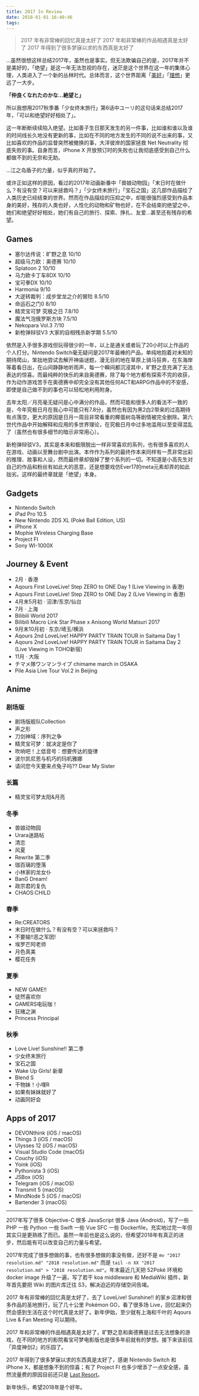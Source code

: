 ```yaml
---
title: 2017 In Review
date: 2018-01-01 16:40:46
tags:
---
```


> 2017 年有非常棒的回忆真是太好了
> 2017 年和非常棒的作品相遇真是太好了
> 2017 年得到了很多梦寐以求的东西真是太好了

…虽然很想这样总结2017年，虽然也是事实。但无法欺骗自己的是，2017年并不是美好的，「绝望」是这一年无法忽视的存在，迷茫是这个世界在这一年的集体心理，人类进入了一个新的丛林时代。总体而言，这个世界距离「[美好](https://52poke.com/post/2534/)」「[理想](https://wiki.52poke.com/wiki/KISEKI)」更远了一大步。

**「仲良くなれたのかな…絶望と」**

所以我想用2017秋季番「少女终末旅行」第6话中ユーリ的这句话来总结2017年，「可以和绝望好好相处了」。

这一年断断续续陷入绝望。比如善子生日那天发生的另一件事，比如谁和谁以及谁的时间线长久地没有更新的事，比如在不同的地方发生的不同的说不出来的事，又比如喜欢的作品的监督突然被撤换的事，大洋彼岸的国家拯救 Net Neutrality 彻底失败的事。自身而言，iPhone X 开放预订时的失败也让我彻底感受到自己什么都做不到的无奈和无助。

…江之岛盾子的力量，似乎真的开始了。

或许正如这样的原因，看过的2017年动画新番中「兽娘动物园」「末日时在做什么？有没有空？可以来拯救吗？」「少女终末旅行」「宝石之国」这几部作品描绘了人类历史已经结束的世界。然而在作品描绘的压抑之中，却能很强烈感受到作品本身的美好，残存的人类也好，人性化的动物和矿物也好，在不会结束的绝望之中，她们和绝望好好相处，她们有自己的旅行、探索、挣扎、友爱…甚至还有残存的希望。

## Games

* 塞尔达传说：旷野之息 10/10
* 超级马力欧：奥德赛 10/10
* Splatoon 2 10/10
* 马力欧卡丁车8DX 10/10
* 宝可拳DX 10/10
* Harmonia 9/10
* 大逆转裁判：成步堂龙之介的冒险 8.5/10
* 命运石之门0 8/10
* 精灵宝可梦 究极之日 7.8/10
* 魔法气泡俄罗斯方块 7.5/10
* Nekopara Vol.3 7/10
* 新枪弹辩驳V3 大家的自相残杀新学期 5.5/10

依然是入手很多游戏但玩得很少的一年，以上是通关或者玩了20小时以上作品的个人打分。Nintendo Switch毫无疑问是2017年最棒的产品，单纯地抱着对未知的期待爬山，笨拙地尝试去解开神庙谜题，漫无目的地在草原上骑马狂奔，在东海岸等着看日出，在山间静静地听雨声，每一个瞬间都沉浸其中，旷野之息充满了无法表达的惊喜。而最纯粹的快乐的来自奥德赛，除了每个地方都有探索不完的收获，作为动作游戏苦手在奥德赛中却完全没有其他任何ACT和ARPG作品中的不安感，即使是自己做不到的事也可以轻松地利用附身。

去年太阳／月亮毫无疑问是心中满分的作品，然而可能和很多人的看法不一致的是，今年究极日月在我心中可能只有7.8分，虽然也有因为黑2白2带来的过高期待有点落空，更大的原因是日月一周目非常看重的椰蛋树岛等剧情被完全删除。第六世代作品中开始解释和应用的多世界理论，在究极日月中过多地滥用以至变得混乱了（虽然也有很多细节的暗示非常用心）。

新枪弹辩驳V3，其实是本来和极限脱出一样非常喜欢的系列，也有很多喜欢的人在游戏、动画以至舞台剧中出演。本作作为系列的最终作本来同样有一贯非常出彩的推理、故事和人设，然而最终章却毁掉了整个系列的一切。不知道是小高先生对自己的作品和粉丝有如此大的恶意，还是想要戏仿Ever17的meta元素却弄的如此拙劣。这样的最终章就是「绝望」本身。

## Gadgets

* Nintendo Switch
* iPad Pro 10.5
* New Nintendo 2DS XL (Poké Ball Edition, US)
* iPhone X
* Mophie Wireless Charging Base
* Project FI
* Sony WI-1000X

## Journey & Event

* 2月 · 香港
* Aqours First LoveLive! Step ZERO to ONE Day 1 (Live Viewing in 香港)
* Aqours First LoveLive! Step ZERO to ONE Day 2 (Live Viewing in 香港)
* 4月末5月初 · 沼津/东京/仙台
* 7月 · 上海
* Bilibili World 2017
* Bilibili Macro Link Star Phase x Anisong World Matsuri 2017
* 9月末10月初 · 东京/埼玉/横浜
* Aqours 2nd LoveLive! HAPPY PARTY TRAIN TOUR in Saitama Day 1
* Aqours 2nd LoveLive! HAPPY PARTY TRAIN TOUR in Saitama Day 2 (Live Viewing in TOHO新宿)
* 11月 · 大阪
* チマメ隊ワンマンライブ chimame march in OSAKA
* Pile Asia Live Tour Vol.2 in Beijing

## Anime

### 剧场版

* 剧场版舰队Collection
* 声之形
* 刀剑神域：序列之争
* 精灵宝可梦：就决定是你了
* 吹响吧！上低音号：想要传达的旋律
* 波尔凯尼恩与机巧的玛机雅娜
* 请问您今天要来点兔子吗?? Dear My Sister

### 长篇

* 精灵宝可梦太阳&月亮

### 冬季

* 兽娘动物园
* Urara迷路帖
* 清恋
* 风夏
* Rewrite 第二季
* 珈百璃的堕落
* 小林家的龙女仆
* BanG Dream!
* 政宗君的复仇
* CHAOS:CHILD

### 春季

* Re:CREATORS
* 末日时在做什么？有没有空？可以来拯救吗？
* 不要输!!恶之军团!
* 埃罗芒阿老师
* 月色真美
* 樱花任务

### 夏季

* NEW GAME!!
* 徒然喜欢你
* GAMERS电玩咖！
* 狂赌之渊
* Princess Principal

### 秋季

* Love Live! Sunshine!! 第二季
* 少女终末旅行
* 宝石之国
* Wake Up Girls! 新章
* Blend S
* 干物妹！小埋R
* 如果有妹妹就好了
* 动画同好会

## Apps of 2017

* DEVONthink (iOS / macOS)
* Things 3 (iOS / macOS)
* Ulysses 12 (iOS / macOS)
* Visual Studio Code (macOS)
* Couchy (iOS)
* Yoink (iOS)
* Pythonista 3 (iOS)
* JSBox (iOS)
* Telegram (iOS / macOS)
* Transmit 5 (macOS)
* MindNode 5 (iOS / macOS)
* Bartender 3 (macOS)

---- 

2017年写了很多 Objective-C 很多 JavaScript 很多 Java (Android)，写了一些 PHP 一些 Python 一些 Swift 一些 Vue SFC 一些 Dockerfile，充实地过完一年但其实只是更熟练了而已。虽然一年前也是这么说的，但希望2018年有真正的进步，然后能有可以改变自己的力量与希望。

2017年完成了很多想做的事，也有很多想做的事没有做，还好不是 `mv "2017 resolution.md" "2018 resolution.md"` 而是 `tail -n XX "2017 resolution.md" > "2018 resolution.md"`。年末最近几天把 52Poké 环境和 docker image 升级了一遍，写了若干 koa middleware 和 MediaWiki 插件，新年首先要把 Wiki 的图片库迁往 S3，解决迫近的存储空间告竭。

2017 年有非常棒的回忆真是太好了，去了 LoveLive! Sunshine!! 的家乡沼津和很多作品的圣地旅行，玩了几十公里 Pokémon GO，看了很多场 Live，回忆起来仍然会感到生活在这个时代真是太好了。新年伊始，至少就有上海和千叶的 Aqours Live & Fan Meeting 可以期待。

2017 年和非常棒的作品相遇真是太好了，旷野之息和奥德赛是过去无法想象的游戏，在不同的地方的影院看宝可梦电影版也是很多年前就有的梦想。接下来该前往「异度神剑2」的乐园了。

2017 年得到了很多梦寐以求的东西真是太好了，感谢 Nintendo Switch 和 iPhone X，都是想象不到的惊喜；有了 Project FI 也多少增添了一点安全感，虽然流量费的原因目前还只是 [Last Resort](https://wiki.52poke.com/wiki/%E7%8F%8D%E8%97%8F%EF%BC%88%E6%8B%9B%E5%BC%8F%EF%BC%89)。

新年快乐，希望2018年是个好年。